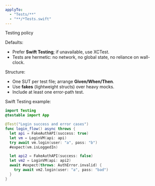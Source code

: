 ```yaml
---
applyTo:
  - "Tests/**"
  - "**/*Tests.swift"
---
```

Testing policy

Defaults:
- Prefer **Swift Testing**; if unavailable, use XCTest.
- Tests are hermetic: no network, no global state, no reliance on wall-clock.

Structure:
- One SUT per test file; arrange **Given/When/Then**.
- Use **fakes** (lightweight structs) over heavy mocks.
- Include at least one error-path test.

Swift Testing example:
```swift
import Testing
@testable import App

@Test("Login success and error cases")
func login_flow() async throws {
  let api = FakeAuthAPI(success: true)
  let vm = LoginVM(api: api)
  try await vm.login(user: "a", pass: "b")
  #expect(vm.isLoggedIn)

  let api2 = FakeAuthAPI(success: false)
  let vm2 = LoginVM(api: api2)
  await #expect(throws: AuthError.invalid) {
    try await vm2.login(user: "a", pass: "bad")
  }
}